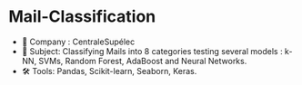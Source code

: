 # Mail-Classification
+ 📌 Company : CentraleSupélec
+ 🎯 Subject: Classifying Mails into 8 categories testing several models : k-NN, SVMs, Random Forest, AdaBoost and Neural Networks.
+ 🛠 Tools: Pandas, Scikit-learn, Seaborn, Keras.

